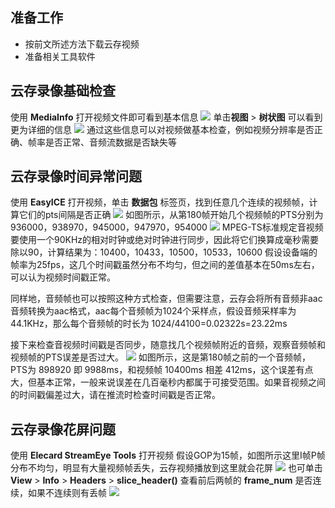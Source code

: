 

## 准备工作

- 按前文所述方法下载云存视频
- 准备相关工具软件

## 云存录像基础检查

使用 **MediaInfo** 打开视频文件即可看到基本信息
![](https://qcloudimg.tencent-cloud.cn/raw/07a60f85f8324e6a981d2934b5cfb5ec.png)
单击**视图** >  **树状图** 可以看到更为详细的信息
![](https://qcloudimg.tencent-cloud.cn/raw/0c28f535233ef6794590cbf9c3354119.png)
通过这些信息可以对视频做基本检查，例如视频分辨率是否正确、帧率是否正常、音频流数据是否缺失等

## 云存录像时间异常问题

使用 **EasyICE** 打开视频，单击 **数据包** 标签页，找到任意几个连续的视频帧，计算它们的pts间隔是否正确
![](https://qcloudimg.tencent-cloud.cn/raw/0b7f35ca9c9e898dfb24244dcaa5e26c.png)
如图所示，从第180帧开始几个视频帧的PTS分别为 936000，938970，945000，947970，954000
![](https://qcloudimg.tencent-cloud.cn/raw/f4043aaed663b7ea021231ae460d24e4.png)
MPEG-TS标准规定音视频要使用一个90KHz的相对时钟或绝对时钟进行同步，因此将它们换算成毫秒需要除以90，计算结果为：10400，10433，10500，10533，10600
假设设备端的帧率为25fps，这几个时间戳虽然分布不均匀，但之间的差值基本在50ms左右，可以认为视频时间戳正常。

同样地，音频帧也可以按照这种方式检查，但需要注意，云存会将所有音频非aac音频转换为aac格式，aac每个音频帧为1024个采样点，假设音频采样率为44.1KHz，那么每个音频帧的时长为 1024/44100=0.02322s=23.22ms

接下来检查音视频时间戳是否同步，随意找几个视频帧附近的音频，观察音频帧和视频帧的PTS误差是否过大。
![](https://qcloudimg.tencent-cloud.cn/raw/993d0e426a613357e4f535d79ff266f1.png)
如图所示，这是第180帧之前的一个音频帧，PTS为 898920 即 9988ms，和视频帧 10400ms 相差 412ms，这个误差有点大，但基本正常，一般来说误差在几百毫秒内都属于可接受范围。如果音视频之间的时间戳偏差过大，请在推流时检查时间戳是否正常。

## 云存录像花屏问题

使用 **Elecard StreamEye Tools** 打开视频
假设GOP为15帧，如图所示这里I帧P帧分布不均匀，明显有大量视频帧丢失，云存视频播放到这里就会花屏
![](https://qcloudimg.tencent-cloud.cn/raw/be50f618aa588b266a48b6354d551b96.png)
也可单击 **View** > **Info**  > **Headers**  > **slice_header()** 查看前后两帧的 **frame_num** 是否连续，如果不连续则有丢帧
![](https://qcloudimg.tencent-cloud.cn/raw/12450e4355e67163f3a569e4f85acf46.png)
